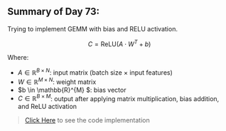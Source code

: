 ## Summary of Day 73:

Trying to implement GEMM with bias and RELU activation.

$$C = \text{ReLU}(A \cdot W^T + b)$$

Where:

- $A \in \mathbb{R}^{B \times N}$: input matrix (batch size × input features)  
- $W \in \mathbb{R}^{M \times N}$: weight matrix  
- $b \in \mathbb{R}^{M} $: bias vector  
- $C \in \mathbb{R}^{B \times M}$: output after applying matrix multiplication, bias addition, and ReLU activation

> [Click Here](./GEMM_bias_relu.py) to see the code implementation